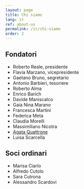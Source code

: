 ```yaml
---
layout: page
title: Chi siamo
lang: it
ref: about-us
permalink: /it/chi-siamo
order: 2
---
```


## Fondatori

- Roberto Reale, presidente
- Flavia Marzano, vicepresidente
- Gaetano Bruno, segretario
- Antonio Barbieri, tesoriere
- Roberto Alma
- Enrico Barich
- Davide Maniscalco
- Gaia Nina Marano
- Francesca Martini
- Federica Meta
- Claudia Morelli
- Massimiliano Nicotra
- [Agata Quattrone](/it/bio-agata-quattrone)
- Luisa Scarcella

## Soci ordinari

- Marisa Ciarlo
- Alfredo Cutolo
- Sara Cutrona
- Alessandro Scardovi
